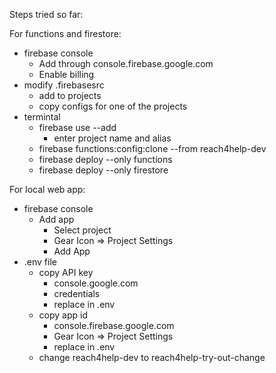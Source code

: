 Steps tried so far:

For functions and firestore:

- firebase console
    - Add through console.firebase.google.com
    - Enable billing
- modify .firebasesrc
    - add to projects 
    - copy configs for one of the projects
- termintal
    - firebase use --add
        - enter project name and alias
    - firebase functions:config:clone --from reach4help-dev
    - firebase deploy --only functions
    - firebase deploy --only firestore

For local web app:
- firebase console
    - Add app
        - Select project
        - Gear Icon => Project Settings
        - Add App
- .env file
    - copy API key
        - console.google.com
        - credentials
        - replace in .env
    - copy app id
        - console.firebase.google.com
        - Gear Icon => Project Settings
        - replace in .env
    - change reach4help-dev to reach4help-try-out-change